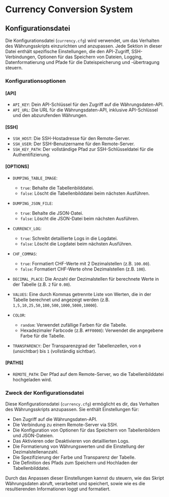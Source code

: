 # Currency Conversion System

## Konfigurationsdatei

Die Konfigurationsdatei (`currency.cfg`) wird verwendet, um das Verhalten des Währungsskripts einzurichten und anzupassen. Jede Sektion in dieser Datei enthält spezifische Einstellungen, die den API-Zugriff, SSH-Verbindungen, Optionen für das Speichern von Dateien, Logging, Datenformatierung und Pfade für die Dateispeicherung und -übertragung steuern.

### Konfigurationsoptionen

#### [API]

- `API_KEY`: Dein API-Schlüssel für den Zugriff auf die Währungsdaten-API.
- `API_URL`: Die URL für die Währungsdaten-API, inklusive API-Schlüssel und den abzurufenden Währungen.

#### [SSH]

- `SSH_HOST`: Die SSH-Hostadresse für den Remote-Server.
- `SSH_USER`: Der SSH-Benutzername für den Remote-Server.
- `SSH_KEY_PATH`: Der vollständige Pfad zur SSH-Schlüsseldatei für die Authentifizierung.

#### [OPTIONS]

- `DUMPING_TABLE_IMAGE`: 
  - `true`: Behalte die Tabellenbilddatei.
  - `false`: Löscht die Tabellenbilddatei beim nächsten Ausführen.

- `DUMPING_JSON_FILE`: 
  - `true`: Behalte die JSON-Datei.
  - `false`: Löscht die JSON-Datei beim nächsten Ausführen.

- `CURRENCY_LOG`: 
  - `true`: Schreibt detaillierte Logs in die Logdatei.
  - `false`: Löscht die Logdatei beim nächsten Ausführen.

- `CHF_COMMAS`: 
  - `true`: Formatiert CHF-Werte mit 2 Dezimalstellen (z.B. `100.00`).
  - `false`: Formatiert CHF-Werte ohne Dezimalstellen (z.B. `100`).

- `DECIMAL_PLACE`: Die Anzahl der Dezimalstellen für berechnete Werte in der Tabelle (z.B. `2` für `0.00`).

- `VALUES`: Eine durch Kommas getrennte Liste von Werten, die in der Tabelle berechnet und angezeigt werden (z.B. `1,5,10,25,50,100,500,1000,5000,10000`).

- `COLOR`: 
  - `random`: Verwendet zufällige Farben für die Tabelle.
  - Hexadezimaler Farbcode (z.B. `#FF0000`): Verwendet die angegebene Farbe für die Tabelle.

- `TRANSPARENCY`: Der Transparenzgrad der Tabellenzellen, von `0` (unsichtbar) bis `1` (vollständig sichtbar).

#### [PATHS]

- `REMOTE_PATH`: Der Pfad auf dem Remote-Server, wo die Tabellenbilddatei hochgeladen wird.

### Zweck der Konfigurationsdatei

Diese Konfigurationsdatei (`currency.cfg`) ermöglicht es dir, das Verhalten des Währungsskripts anzupassen. Sie enthält Einstellungen für:

- Den Zugriff auf die Währungsdaten-API.
- Die Verbindung zu einem Remote-Server via SSH.
- Die Konfiguration von Optionen für das Speichern von Tabellenbildern und JSON-Dateien.
- Das Aktivieren oder Deaktivieren von detaillierten Logs.
- Die Formatierung von Währungswerten und die Einstellung der Dezimalstellenanzahl.
- Die Spezifizierung der Farbe und Transparenz der Tabelle.
- Die Definition des Pfads zum Speichern und Hochladen der Tabellenbilddatei.

Durch das Anpassen dieser Einstellungen kannst du steuern, wie das Skript Währungsdaten abruft, verarbeitet und speichert, sowie wie es die resultierenden Informationen loggt und formatiert.
